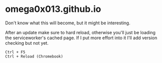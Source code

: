 # omega0x013.github.io
Don't know what this will become, but it might be interesting.

After an update make sure to hard reload, otherwise you'll just be loading the serviceworker's cached page. If I put more effort into it I'll add version checking but not yet.

```text
Ctrl + F5
Ctrl + Reload (Chromebook)
```
